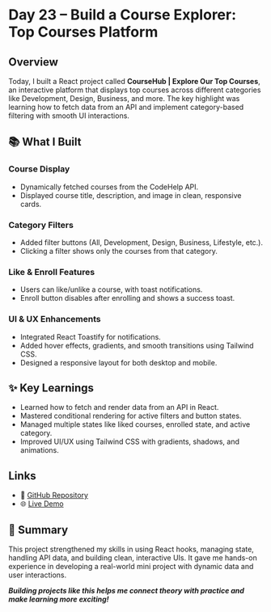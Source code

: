 # Day 23 – Build a Course Explorer: Top Courses Platform

## Overview
Today, I built a React project called **CourseHub | Explore Our Top Courses**, an interactive platform that displays top courses across different categories like Development, Design, Business, and more. The key highlight was learning how to fetch data from an API and implement category-based filtering with smooth UI interactions.

## 📚 What I Built

### Course Display
- Dynamically fetched courses from the CodeHelp API.
- Displayed course title, description, and image in clean, responsive cards.

### Category Filters
- Added filter buttons (All, Development, Design, Business, Lifestyle, etc.).
- Clicking a filter shows only the courses from that category.

### Like & Enroll Features
- Users can like/unlike a course, with toast notifications.
- Enroll button disables after enrolling and shows a success toast.

### UI & UX Enhancements
- Integrated React Toastify for notifications.
- Added hover effects, gradients, and smooth transitions using Tailwind CSS.
- Designed a responsive layout for both desktop and mobile.

## ✨ Key Learnings
- Learned how to fetch and render data from an API in React.
- Mastered conditional rendering for active filters and button states.
- Managed multiple states like liked courses, enrolled state, and active category.
- Improved UI/UX using Tailwind CSS with gradients, shadows, and animations.

## Links
- 🔗 [GitHub Repository](https://github.com/ReetuGupta/Top-Courses)
- 🌐 [Live Demo](https://top-courses-reetugupta.netlify.app/)

## 🧠 Summary
This project strengthened my skills in using React hooks, managing state, handling API data, and building clean, interactive UIs. It gave me hands-on experience in developing a real-world mini project with dynamic data and user interactions.

***Building projects like this helps me connect theory with practice and make learning more exciting!***